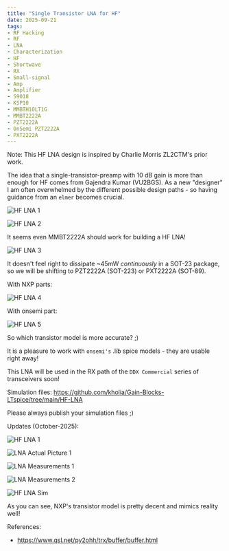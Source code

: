 ```yaml
---
title: "Single Transistor LNA for HF"
date: 2025-09-21
tags:
- RF Hacking
- RF
- LNA 
- Characterization
- HF
- Shortwave
- RX
- Small-signal
- Amp
- Amplifier
- S9018
- KSP10
- MMBTH10LT1G
- MMBT2222A
- PZT2222A
- OnSemi PZT2222A
- PXT2222A
---
```


Note: This HF LNA design is inspired by Charlie Morris ZL2CTM's prior work.

The idea that a single-transistor-preamp with 10 dB gain is more than enough for HF comes from Gajendra Kumar (VU2BGS). As a new "designer" I am often overwhelmed by the different possible design paths - so having guidance from an `elmer` becomes crucial.

![HF LNA 1](/images/HF-LNA-1.png)

![HF LNA 2](/images/HF-LNA-2.png)

It seems even MMBT2222A should work for building a HF LNA!

![HF LNA 3](/images/MMBT2222A-Simulation-LNA.png)

It doesn't feel right to dissipate ~45mW *continuously* in a SOT-23 package, so we will be shifting to PZT2222A (SOT-223) or PXT2222A (SOT-89).

With NXP parts:

![HF LNA 4](/images/LNA-NXP-2222.png)

With onsemi part:

![HF LNA 5](/images/LNA-onsemi-2222.png)

So which transistor model is more accurate? ;)

It is a pleasure to work with `onsemi's` .lib spice models - they are usable right away!

This LNA will be used in the RX path of the `DDX Commercial` series of transceivers soon!

Simulation files: https://github.com/kholia/Gain-Blocks-LTspice/tree/main/HF-LNA

Please always publish your simulation files ;)

Updates (October-2025):

![HF LNA 1](/images/Falstad-CircuitJS-Demo.png)

![LNA Actual Picture 1](/images/HF-LNA-Pic-1.jpg)

![LNA Measurements 1](/images/LNA-S21-Report.png)

![LNA Measurements 2](/images/Real-LNA-Measurements-Oct-2025.png)

![HF LNA Sim](/images/LNA-Accurate-SIM-Best.png)

As you can see, NXP's transistor model is pretty decent and mimics reality well!

References:

- https://www.qsl.net/py2ohh/trx/buffer/buffer.html
